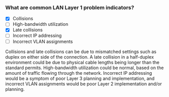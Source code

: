 ### What are common LAN Layer 1 problem indicators?
- [x] Collisions
- [ ] High-bandwidth utilization
- [x] Late collisions
- [ ] Incorrect IP addressing
- [ ] Incorrect VLAN assignments

Collisions and late collisions can be due to mismatched settings such as duplex on either side of the connection. A late collision in a half-duplex environment could be due to physical cable lengths being longer than the standard permits.
High-bandwidth utilization could be normal, based on the amount of traffic flowing through the network. Incorrect IP addressing would be a symptom of poor Layer 3 planning and implementation, and incorrect VLAN assignments would be poor Layer 2 implementation and/or planning.
